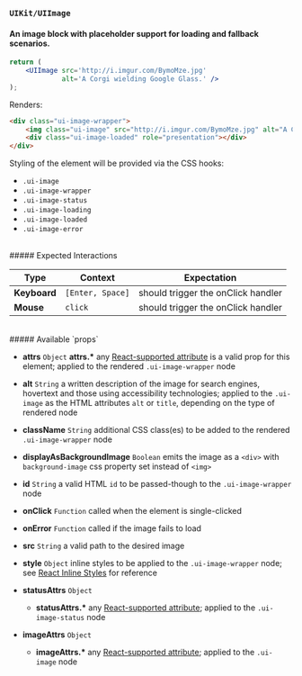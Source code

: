 ### `UIKit/UIImage`
#### An image block with placeholder support for loading and fallback scenarios.

```jsx
return (
    <UIImage src='http://i.imgur.com/BymoMze.jpg'
             alt='A Corgi wielding Google Glass.' />
);
```

Renders:

```html
<div class="ui-image-wrapper">
    <img class="ui-image" src="http://i.imgur.com/BymoMze.jpg" alt="A Corgi wielding Google Glass." />
    <div class="ui-image-loaded" role="presentation"></div>
</div>
```

Styling of the element will be provided via the CSS hooks:

- `.ui-image`
- `.ui-image-wrapper`
- `.ui-image-status`
- `.ui-image-loading`
- `.ui-image-loaded`
- `.ui-image-error`

<br />
##### Expected Interactions

Type | Context | Expectation
---- | ------- | -----------
__Keyboard__ | `[Enter, Space]` | should trigger the onClick handler
__Mouse__ | `click` | should trigger the onClick handler

<br />
##### Available `props`

- __attrs__ `Object`
  __attrs.*__
  any [React-supported attribute](https://facebook.github.io/react/docs/tags-and-attributes.html#html-attributes) is a valid prop for this element; applied to the rendered `.ui-image-wrapper` node

- __alt__ `String`
  a written description of the image for search engines, hovertext and those using accessibility technologies; applied to the `.ui-image` as the HTML attributes `alt` or `title`, depending on the type of rendered node

- __className__ `String`
  additional CSS class(es) to be added to the rendered `.ui-image-wrapper` node

- __displayAsBackgroundImage__ `Boolean`
  emits the image as a `<div>` with `background-image` css property set instead of `<img>`

- __id__ `String`
  a valid HTML `id` to be passed-though to the `.ui-image-wrapper` node

- __onClick__ `Function`
  called when the element is single-clicked

- __onError__ `Function`
  called if the image fails to load

- __src__ `String`
  a valid path to the desired image

- __style__ `Object`
  inline styles to be applied to the `.ui-image-wrapper` node; see [React Inline Styles](https://facebook.github.io/react/tips/inline-styles.html) for reference

- __statusAttrs__ `Object`
    - __statusAttrs.*__
      any [React-supported attribute](https://facebook.github.io/react/docs/tags-and-attributes.html#html-attributes); applied to the `.ui-image-status` node

- __imageAttrs__ `Object`
    - __imageAttrs.*__
      any [React-supported attribute](https://facebook.github.io/react/docs/tags-and-attributes.html#html-attributes); applied to the `.ui-image` node
